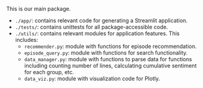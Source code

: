 This is our main package.

* `./app/`: contains relevant code for generating a Streamlit application.
* `./tests/`: contains unittests for all package-accessible code.
* `./utils/`: contains relevant modules for application features. This includes:
    * `recommender.py`: module with functions for episode recommendation.
    * `episode_query.py`: module with functions for search functionality.
    * `data_manager.py`: module with functions to parse data for functions including counting number of lines, calculating cumulative sentiment for each group, etc.
    * `data_viz.py`: module with visualization code for Plotly.
